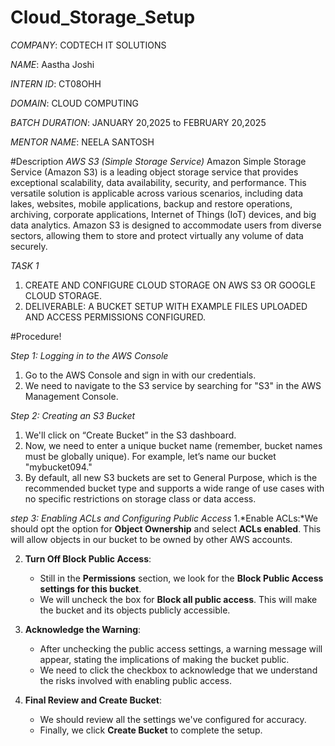 # Cloud_Storage_Setup

*COMPANY*: CODTECH IT SOLUTIONS 

*NAME*: Aastha Joshi

*INTERN ID*: CT08OHH

*DOMAIN*: CLOUD COMPUTING

*BATCH DURATION*: JANUARY 20,2025 to FEBRUARY 20,2025

*MENTOR NAME*: NEELA SANTOSH

#Description
*AWS S3 (Simple Storage Service)*
Amazon Simple Storage Service (Amazon S3) is a leading object storage service that provides exceptional scalability, data availability, security, and performance. This versatile solution is applicable across various scenarios, including data lakes, websites, mobile applications, backup and restore operations, archiving, corporate applications, Internet of Things (IoT) devices, and big data analytics. Amazon S3 is designed to accommodate users from diverse sectors, allowing them to store and protect virtually any volume of data securely.

*TASK 1*
1. CREATE AND CONFIGURE CLOUD STORAGE ON AWS S3 OR GOOGLE CLOUD STORAGE.
2. DELIVERABLE: A BUCKET SETUP WITH EXAMPLE FILES UPLOADED AND ACCESS PERMISSIONS CONFIGURED.

#Procedure!

*Step 1: Logging in to the AWS Console*
1. Go to the AWS Console and sign in with our credentials.
2. We need to navigate to the S3 service by searching for "S3" in the AWS Management Console.

*Step 2: Creating an S3 Bucket*
1. We'll click on “Create Bucket” in the S3 dashboard.
2. Now, we need to enter a unique bucket name (remember, bucket names must be globally unique). For example, let’s name our bucket "mybucket094."
3. By default, all new S3 buckets are set to General Purpose, which is the recommended bucket type  and supports a wide range of use cases with no specific restrictions on storage class or data access.

*step 3: Enabling ACLs and Configuring Public Access*
1.*Enable ACLs:*We should opt the option for **Object Ownership** and select **ACLs enabled**. This will allow objects in our bucket to be owned by other AWS accounts.

2. **Turn Off Block Public Access**:
   - Still in the **Permissions** section, we look for the **Block Public Access settings for this bucket**.
   - We will uncheck the box for **Block all public access**. This will make the bucket and its objects publicly accessible.

3. **Acknowledge the Warning**:
   - After unchecking the public access settings, a warning message will appear, stating the implications of making the bucket public.
   - We need to click the checkbox to acknowledge that we understand the risks involved with enabling public access.

4. **Final Review and Create Bucket**:
   - We should review all the settings we've configured for accuracy.
   - Finally, we click **Create Bucket** to complete the setup.
 

